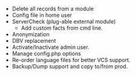 * Delete all records from a module
* Config file in home user
* ServerCheck (plug-able external module)
    * Add custom facts from cmd line.
* Anonymization
* DBV replacement
* Activate/Inactivate admin user.
* Manage config.php options
* Re-order language files for better VCS support.
* Backup/Dump support and copy to/from prod.
